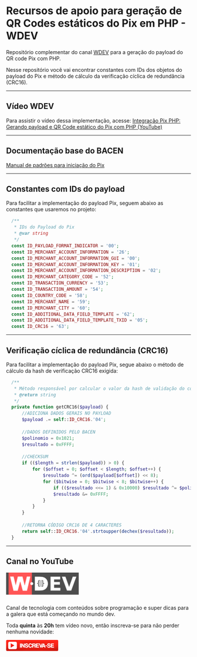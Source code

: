 # Recursos de apoio para geração de QR Codes estáticos do Pix em PHP - WDEV

Repositório complementar do canal [WDEV](https://youtube.com/wdevoficial) para a geração do payload do QR code Pix com PHP.

Nesse repositório você vai encontrar constantes com IDs dos objetos do payload do Pix e método de cálculo da verificação cíclica de redundância (CRC16).

___________________

## Vídeo WDEV

Para assistir o vídeo dessa implementação, acesse: [Integração Pix PHP: Gerando payload e QR Code estático do Pix com PHP (YouTube)](https://youtu.be/eO11iFgrdCA)
___________________

## Documentação base do BACEN

[Manual de padrões para iniciação do Pix](https://www.bcb.gov.br/content/estabilidadefinanceira/pix/Regulamento_Pix/II-ManualdePadroesparaIniciacaodoPix-versao2-1.pdf)
___________________

## Constantes com IDs do payload

Para facilitar a implementação do payload Pix, seguem abaixo as constantes que usaremos no projeto:
```php
  /**
   * IDs do Payload do Pix
   * @var string
   */
  const ID_PAYLOAD_FORMAT_INDICATOR = '00';
  const ID_MERCHANT_ACCOUNT_INFORMATION = '26';
  const ID_MERCHANT_ACCOUNT_INFORMATION_GUI = '00';
  const ID_MERCHANT_ACCOUNT_INFORMATION_KEY = '01';
  const ID_MERCHANT_ACCOUNT_INFORMATION_DESCRIPTION = '02';
  const ID_MERCHANT_CATEGORY_CODE = '52';
  const ID_TRANSACTION_CURRENCY = '53';
  const ID_TRANSACTION_AMOUNT = '54';
  const ID_COUNTRY_CODE = '58';
  const ID_MERCHANT_NAME = '59';
  const ID_MERCHANT_CITY = '60';
  const ID_ADDITIONAL_DATA_FIELD_TEMPLATE = '62';
  const ID_ADDITIONAL_DATA_FIELD_TEMPLATE_TXID = '05';
  const ID_CRC16 = '63';
```

___________________

## Verificação cíclica de redundância (CRC16)

Para facilitar a implementação do payload Pix, segue abaixo o método de cálculo da hash de verificação CRC16 exigida:
```php
  /**
   * Método responsável por calcular o valor da hash de validação do código pix
   * @return string
   */
  private function getCRC16($payload) {
      //ADICIONA DADOS GERAIS NO PAYLOAD
      $payload .= self::ID_CRC16.'04';

      //DADOS DEFINIDOS PELO BACEN
      $polinomio = 0x1021;
      $resultado = 0xFFFF;

      //CHECKSUM
      if (($length = strlen($payload)) > 0) {
          for ($offset = 0; $offset < $length; $offset++) {
              $resultado ^= (ord($payload[$offset]) << 8);
              for ($bitwise = 0; $bitwise < 8; $bitwise++) {
                  if (($resultado <<= 1) & 0x10000) $resultado ^= $polinomio;
                  $resultado &= 0xFFFF;
              }
          }
      }

      //RETORNA CÓDIGO CRC16 DE 4 CARACTERES
      return self::ID_CRC16.'04'.strtoupper(dechex($resultado));
  }
```
___________________

## Canal no YouTube
<img height="60" style="margin-bottom:10px;" src="https://raw.githubusercontent.com/william-costa/william-costa/master/assets/images/logo-wdev.png">

Canal de tecnologia com conteúdos sobre programação e super dicas para a galera que está começando no mundo dev.

Toda **quinta** às **20h** tem vídeo novo, então inscreva-se para não perder nenhuma novidade:

<a href="https://youtube.com/wdevoficial"><img height="30" src="https://raw.githubusercontent.com/william-costa/william-costa/master/assets/images/subscribe-youtube.png"></a>